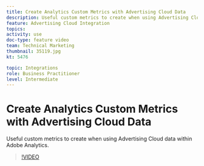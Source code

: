 ```yaml
---
title: Create Analytics Custom Metrics with Advertising Cloud Data
description: Useful custom metrics to create when using Advertising Cloud data within Adobe Analytics.
feature: Advertising Cloud Integration
topics: 
activity: use
doc-type: feature video
team: Technical Marketing
thumbnail: 35119.jpg
kt: 5476

topic: Integrations
role: Business Practitioner
level: Intermediate
---
```


# Create Analytics Custom Metrics with Advertising Cloud Data

Useful custom metrics to create when using Advertising Cloud data within Adobe Analytics. 

>[!VIDEO](https://video.tv.adobe.com/v/35119/?quality=12&learn=on)
